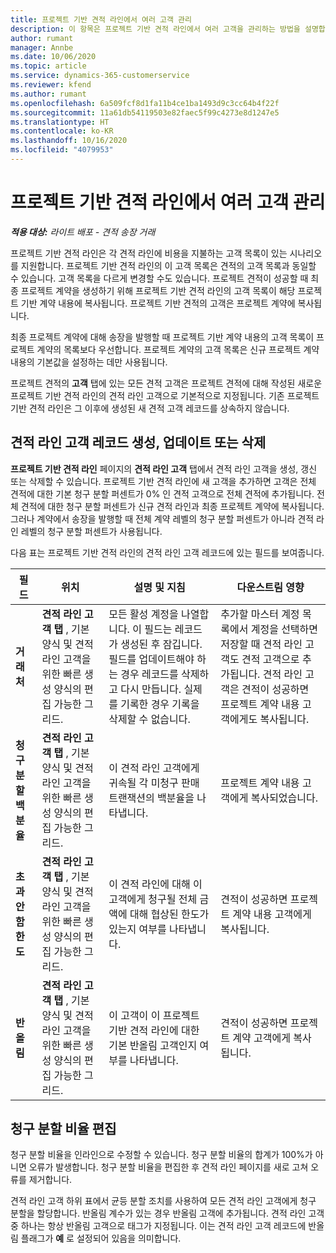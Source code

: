 ```yaml
---
title: 프로젝트 기반 견적 라인에서 여러 고객 관리
description: 이 항목은 프로젝트 기반 견적 라인에서 여러 고객을 관리하는 방법을 설명합니다.
author: rumant
manager: Annbe
ms.date: 10/06/2020
ms.topic: article
ms.service: dynamics-365-customerservice
ms.reviewer: kfend
ms.author: rumant
ms.openlocfilehash: 6a509fcf8d1fa11b4ce1ba1493d9c3cc64b4f22f
ms.sourcegitcommit: 11a61db54119503e82faec5f99c4273e8d1247e5
ms.translationtype: HT
ms.contentlocale: ko-KR
ms.lasthandoff: 10/16/2020
ms.locfileid: "4079953"
---
```

# <a name="managing-multiple-customers-on-project-based-quote-lines"></a>프로젝트 기반 견적 라인에서 여러 고객 관리

_**적용 대상:** 라이트 배포 - 견적 송장 거래_

프로젝트 기반 견적 라인은 각 견적 라인에 비용을 지불하는 고객 목록이 있는 시나리오를 지원합니다. 프로젝트 기반 견적 라인의 이 고객 목록은 견적의 고객 목록과 동일할 수 있습니다. 고객 목록을 다르게 변경할 수도 있습니다. 프로젝트 견적이 성공할 때 최종 프로젝트 계약을 생성하기 위해 프로젝트 기반 견적 라인의 고객 목록이 해당 프로젝트 기반 계약 내용에 복사됩니다. 프로젝트 기반 견적의 고객은 프로젝트 계약에 복사됩니다.

최종 프로젝트 계약에 대해 송장을 발행할 때 프로젝트 기반 계약 내용의 고객 목록이 프로젝트 계약의 목록보다 우선합니다. 프로젝트 계약의 고객 목록은 신규 프로젝트 계약 내용의 기본값을 설정하는 데만 사용됩니다.

프로젝트 견적의 **고객** 탭에 있는 모든 견적 고객은 프로젝트 견적에 대해 작성된 새로운 프로젝트 기반 견적 라인의 견적 라인 고객으로 기본적으로 지정됩니다. 기존 프로젝트 기반 견적 라인은 그 이후에 생성된 새 견적 고객 레코드를 상속하지 않습니다.

## <a name="create-update-or-delete-a-quote-line-customer-record"></a>견적 라인 고객 레코드 생성, 업데이트 또는 삭제

**프로젝트 기반 견적 라인** 페이지의 **견적 라인 고객** 탭에서 견적 라인 고객을 생성, 갱신 또는 삭제할 수 있습니다. 프로젝트 기반 견적 라인에 새 고객을 추가하면 고객은 전체 견적에 대한 기본 청구 분할 퍼센트가 0% 인 견적 고객으로 전체 견적에 추가됩니다. 전체 견적에 대한 청구 분할 퍼센트가 신규 견적 라인과 최종 프로젝트 계약에 복사됩니다. 그러나 계약에서 송장을 발행할 때 전체 계약 레벨의 청구 분할 퍼센트가 아니라 견적 라인 레벨의 청구 분할 퍼센트가 사용됩니다. 

다음 표는 프로젝트 기반 견적 라인의 견적 라인 고객 레코드에 있는 필드를 보여줍니다.

| 필드 | 위치 | 설명 및 지침 | 다운스트림 영향 |
| --- | --- | --- | --- |
| **거래처** | **견적 라인 고객 탭** , 기본 양식 및 견적 라인 고객을 위한 빠른 생성 양식의 편집 가능한 그리드. | 모든 활성 계정을 나열합니다. 이 필드는 레코드가 생성된 후 잠깁니다. 필드를 업데이트해야 하는 경우 레코드를 삭제하고 다시 만듭니다. 실제를 기록한 경우 기록을 삭제할 수 없습니다. | 추가할 마스터 계정 목록에서 계정을 선택하면 저장할 때 견적 라인 고객도 견적 고객으로 추가됩니다. 견적 라인 고객은 견적이 성공하면 프로젝트 계약 내용 고객에게도 복사됩니다. |
| **청구 분할 백분율** | **견적 라인 고객 탭** , 기본 양식 및 견적 라인 고객을 위한 빠른 생성 양식의 편집 가능한 그리드. | 이 견적 라인 고객에게 귀속될 각 미청구 판매 트랜잭션의 백분율을 나타냅니다. | 프로젝트 계약 내용 고객에게 복사되었습니다. |
| **초과 안 함 한도** | **견적 라인 고객 탭** , 기본 양식 및 견적 라인 고객을 위한 빠른 생성 양식의 편집 가능한 그리드. | 이 견적 라인에 대해 이 고객에게 청구될 전체 금액에 대해 협상된 한도가 있는지 여부를 나타냅니다. | 견적이 성공하면 프로젝트 계약 내용 고객에게 복사됩니다. |
| **반올림** | **견적 라인 고객 탭** , 기본 양식 및 견적 라인 고객을 위한 빠른 생성 양식의 편집 가능한 그리드. | 이 고객이 이 프로젝트 기반 견적 라인에 대한 기본 반올림 고객인지 여부를 나타냅니다. | 견적이 성공하면 프로젝트 계약 고객에게 복사됩니다. |

## <a name="edit-billing-split-percentages"></a>청구 분할 비율 편집

청구 분할 비율을 인라인으로 수정할 수 있습니다. 청구 분할 비율의 합계가 100%가 아니면 오류가 발생합니다. 청구 분할 비율을 편집한 후 견적 라인 페이지를 새로 고쳐 오류를 제거합니다.

견적 라인 고객 하위 표에서 균등 분할 조치를 사용하여 모든 견적 라인 고객에게 청구 분할을 할당합니다. 반올림 계수가 있는 경우 반올림 고객에 추가됩니다. 견적 라인 고객 중 하나는 항상 반올림 고객으로 태그가 지정됩니다. 이는 견적 라인 고객 레코드에 반올림 플래그가 **예** 로 설정되어 있음을 의미합니다. 
